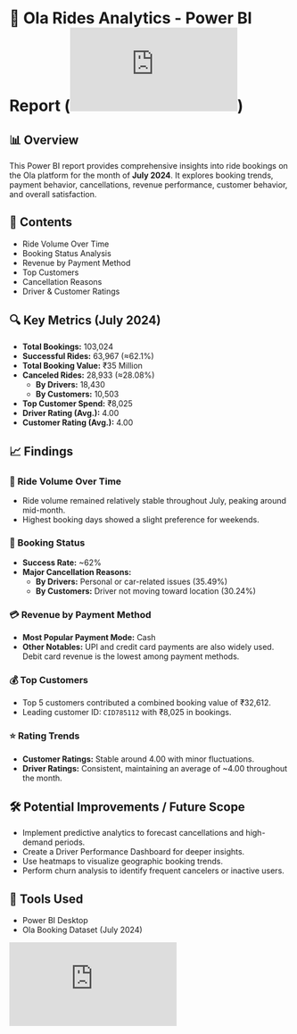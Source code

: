 # 🚕 Ola Rides Analytics - Power BI Report (![Power Bi Dashboard](https://github.com/Sachaitlikhi/Ola-Power-BI-Project/blob/main/Ola_Dashboard.pdf))

## 📊 Overview

This Power BI report provides comprehensive insights into ride bookings on the Ola platform for the month of **July 2024**. It explores booking trends, payment behavior, cancellations, revenue performance, customer behavior, and overall satisfaction.

## 📂 Contents

- Ride Volume Over Time  
- Booking Status Analysis  
- Revenue by Payment Method  
- Top Customers  
- Cancellation Reasons  
- Driver & Customer Ratings  

## 🔍 Key Metrics (July 2024)

- **Total Bookings:** 103,024  
- **Successful Rides:** 63,967 (≈62.1%)  
- **Total Booking Value:** ₹35 Million  
- **Canceled Rides:** 28,933 (≈28.08%)  
  - **By Drivers:** 18,430  
  - **By Customers:** 10,503  
- **Top Customer Spend:** ₹8,025  
- **Driver Rating (Avg.):** 4.00  
- **Customer Rating (Avg.):** 4.00  

## 📈 Findings

### 📅 Ride Volume Over Time  
- Ride volume remained relatively stable throughout July, peaking around mid-month.  
- Highest booking days showed a slight preference for weekends.  

### 🎯 Booking Status  
- **Success Rate:** ~62%  
- **Major Cancellation Reasons:**  
  - **By Drivers:** Personal or car-related issues (35.49%)  
  - **By Customers:** Driver not moving toward location (30.24%)  

### 💳 Revenue by Payment Method  
- **Most Popular Payment Mode:** Cash  
- **Other Notables:** UPI and credit card payments are also widely used. Debit card revenue is the lowest among payment methods.  

### 💰 Top Customers  
- Top 5 customers contributed a combined booking value of ₹32,612.  
- Leading customer ID: `CID785112` with ₹8,025 in bookings.  

### ⭐ Rating Trends  
- **Customer Ratings:** Stable around 4.00 with minor fluctuations.  
- **Driver Ratings:** Consistent, maintaining an average of ~4.00 throughout the month.  

## 🛠 Potential Improvements / Future Scope

- Implement predictive analytics to forecast cancellations and high-demand periods.  
- Create a Driver Performance Dashboard for deeper insights.  
- Use heatmaps to visualize geographic booking trends.  
- Perform churn analysis to identify frequent cancelers or inactive users.  

## 📌 Tools Used

- Power BI Desktop  
- Ola Booking Dataset (July 2024)  

![Power Bi Dashboard](https://github.com/Sachaitlikhi/Ola-Power-BI-Project/blob/main/Ola_Dashboard.pdf)


